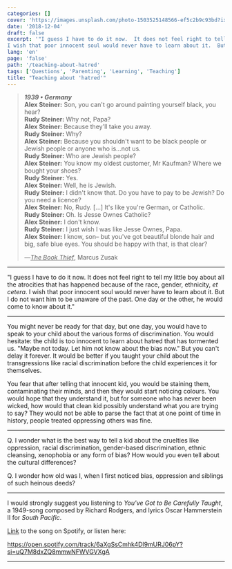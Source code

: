 ```yaml
---
categories: []
cover: 'https://images.unsplash.com/photo-1503525148566-ef5c2b9c93bd?ixlib=rb-1.2.1&q=80&fm=jpg&crop=entropy&cs=tinysrgb&w=1080&fit=max&ixid=eyJhcHBfaWQiOjExNzczfQ'
date: '2018-12-04'
draft: false
excerpt: '"I guess I have to do it now.  It does not feel right to tell my little boy about all the atrocities that has happened because of the race, gender, ethnicity, et cetera.
I wish that poor innocent soul would never have to learn about it.  But I do not want him to be unaware of the past."'
lang: 'en'
page: 'false'
path: '/teaching-about-hatred'
tags: ['Questions', 'Parenting', 'Learning', 'Teaching']
title: "Teaching about 'hatred'"
---
```


> ***1939 • Germany***  
> **Alex Steiner:** Son, you can't go around painting yourself black, you hear?  
> **Rudy Steiner:** Why not, Papa?  
> **Alex Steiner:** Because they'll take you away.  
> **Rudy Steiner:** Why?  
> **Alex Steiner:** Because you shouldn't want to be black people or Jewish people or anyone who is…not us.  
> **Rudy Steiner:** Who are Jewish people?  
> **Alex Steiner:** You know my oldest customer, Mr Kaufman? Where we bought your shoes?  
> **Rudy Steiner:** Yes.  
> **Alex Steiner:** Well, he is Jewish.  
> **Rudy Steiner:** I didn't know that.  Do you have to pay to be Jewish? Do you need a licence?  
> **Alex Steiner:** No, Rudy.  […] It's like you're German, or Catholic.  
> **Rudy Steiner:** Oh.  Is Jesse Ownes Catholic?  
> **Alex Steiner:** I don't know.  
> **Rudy Steiner:** I just wish I was like Jesse Ownes, Papa.  
> **Alex Steiner:** I know, son– but you've got beautiful blonde hair and big, safe blue eyes.  You should be happy with that, is that clear?  
>  
>  —<u>*The Book Thief*</u>, Marcus Zusak

----

"I guess I have to do it now.  It does not feel right to tell my little boy about all the atrocities that has happened because of the race, gender, ethnicity, *et cetera*.
I wish that poor innocent soul would never have to learn about it.  But I do not want him to be unaware of the past.  One day or the other, he would come to know about it."

----

You might never be ready for that day, but one day, you would have to speak to your child about the various forms of discrimination.  You would hesitate: the child is too innocent to learn about hatred that has tormented us.  "Maybe not today.  Let him not know about the bias now."  But you can't delay it forever.  It would be better if you taught your child about the transgressions like racial discrimination before the child experiences it for themselves.

You fear that after telling that innocent kid, you would be staining them, contaminating their minds, and then they would start noticing colours.  You would hope that they understand it, but for someone who has never been wicked, how would that clean kid possibly understand what you are trying to say?  They would not be able to parse the fact that at one point of time in history, people treated oppressing others was fine.

----

Q. I wonder what is the best way to tell a kid about the cruelties like oppression, racial discrimination, gender-based discrimination, ethnic cleansing, xenophobia or any form of bias?  How would you even tell about the cultural differences?

Q. I wonder how old was I, when I first noticed bias, oppression and siblings of such heinous deeds?

----

I would strongly suggest you listening to *You've Got to Be Carefully Taught*, a 1949-song composed by Richard Rodgers, and lyrics Oscar Hammerstein II for *South Pacific*.

[Link](https://open.spotify.com/track/6aXgSsCmhk4Dl9mURJ06pY?si=uQ7M8dxZQ8mmwNFWVGVXgA) to the song on Spotify, or listen here:


https://open.spotify.com/track/6aXgSsCmhk4Dl9mURJ06pY?si=uQ7M8dxZQ8mmwNFWVGVXgA

------